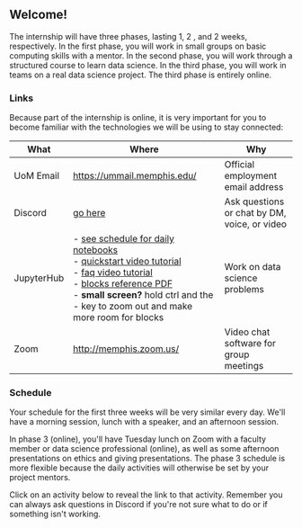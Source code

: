 ## Welcome!

The internship will have three phases, lasting 1, 2 , and 2 weeks, respectively.
In the first phase, you will work in small groups on basic computing skills with a mentor.
In the second phase, you will work through a structured course to learn data science.
In the third  phase, you will work in teams on a real data science project. The third phase is entirely online.

### Links

Because part of the internship is online, it is very important for you to become familiar with the technologies we will be using to stay connected:

| What           | Where                                                                                           | Why                                                                   |
|----------------|-------------------------------------------------------------------------------------------------|-----------------------------------------------------------------------|
| UoM Email | <https://ummail.memphis.edu/>                                                                     | Official employment email address                        |
| Discord          | [go here](https://discord.com/channels/1245025198130991206/1245025198575452303) | Ask questions or chat by DM, voice, or video |
| JupyterHub     | - [see schedule for daily notebooks](#schedule)<br>- [quickstart video tutorial](https://youtu.be/ovCJln08mG8?vq=hd720)<br>- [faq video tutorial](video-tutorial-index.html)<br>- [blocks reference PDF](https://blogs.memphis.edu/aolney/files/2021/06/Reference.pdf)<br>- **small screen?** hold ctrl and the - key to zoom out and make more room for blocks     | Work on data science problems                  |
| Zoom           | <http://memphis.zoom.us/>                                                                         | Video chat software for group meetings                   |

### Schedule

Your schedule for the first three weeks will be very similar every day.
We'll have a morning session, lunch with a speaker, and an afternoon session.

In phase 3 (online), you'll have Tuesday lunch on Zoom with a faculty member or data science professional (online), as well as some afternoon presentations on ethics and giving presentations.
The phase 3 schedule is more flexible because the daily activities will otherwise be set by your project mentors.

Click on an activity below to reveal the link to that activity.
Remember you can always ask questions in Discord if you're not sure what to do or if something isn't working. 

<object data="https://calendar.google.com/calendar/embed?src=06b3df28457c0a84d12695981f17cfafd66a79682d2a7d313cd5a423a9d4658e%40group.calendar.google.com&ctz=America%2FChicago&amp;mode=AGENDA&dates=20230605%2F20230727" width="576" height="432"></object>
